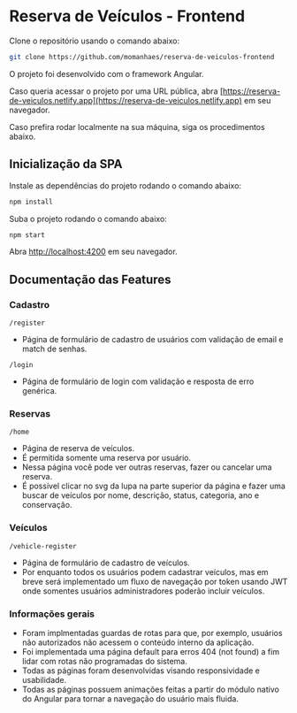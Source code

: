 # Reserva de Veículos - Frontend

Clone o repositório usando o comando abaixo:

```sh
git clone https://github.com/momanhaes/reserva-de-veiculos-frontend
```

O projeto foi desenvolvido com o framework Angular.

Caso queria acessar o projeto por uma URL pública, abra [https://reserva-de-veiculos.netlify.app](https://reserva-de-veiculos.netlify.app) em seu navegador.

Caso prefira rodar localmente na sua máquina, siga os procedimentos abaixo.

## Inicialização da SPA

Instale as dependências do projeto rodando o comando abaixo:

```sh
npm install
```

Suba o projeto rodando o comando abaixo:

```sh
npm start
```

Abra [http://localhost:4200](http://localhost:4200) em seu navegador.

## Documentação das Features

### Cadastro

`/register`

* Página de formulário de cadastro de usuários com validação de email e match de senhas.

`/login`

* Página de formulário de login com validação e resposta de erro genérica.

### Reservas

`/home`

* Página de reserva de veículos. 
* É permitida somente uma reserva por usuário.
* Nessa página você pode ver outras reservas, fazer ou cancelar uma reserva.
* É possível clicar no svg da lupa na parte superior da página e fazer uma buscar de veículos por nome, descrição, status, categoria, ano e conservação.

### Veículos

`/vehicle-register`

* Página de formulário de cadastro de veículos. 
* Por enquanto todos os usuários podem cadastrar veículos, mas em breve será implementado um fluxo de navegação por token usando JWT onde somentes usuários administradores poderão incluir veículos.

### Informações gerais

* Foram implmentadas guardas de rotas para que, por exemplo, usuários não autorizados não acessem o conteúdo interno da aplicação.
* Foi implementada uma página default para erros 404 (not found) a fim lidar com rotas não programadas do sistema.
* Todas as páginas foram desenvolvidas visando responsividade e usabilidade.
* Todas as páginas possuem animações feitas a partir do módulo nativo do Angular para tornar a navegação do usuário mais fluida.


